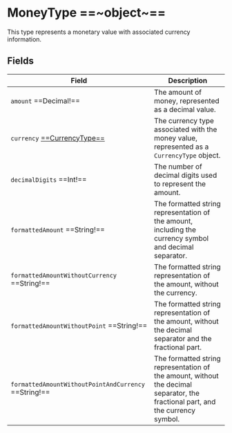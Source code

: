 # MoneyType ==~object~==

This type represents a monetary value with associated currency information. 

## Fields

| Field                                                | Description                                                                                                                                         |
|------------------------------------------------------|-----------------------------------------------------------------------------------------------------------------------------------------------------|
| `amount`  ==Decimal!==                               | The amount of money, represented as a decimal value.                                                                                                |
| `currency` [ ==CurrencyType== ](currency-type.md)    | The currency type associated with the money value, represented as a `CurrencyType` object.                                                          |
| `decimalDigits`  ==Int!==                            | The number of decimal digits used to represent the amount.                                                                                          |
| `formattedAmount`  ==String!==                       | The formatted string representation of the amount, including the currency symbol and decimal separator.                                             |
| `formattedAmountWithoutCurrency`  ==String!==        | The formatted string representation of the amount, without the currency.                                                                            |
| `formattedAmountWithoutPoint`  ==String!==           | The formatted string representation of the amount, without the decimal separator and the fractional part.                                           |
| `formattedAmountWithoutPointAndCurrency`  ==String!== | The formatted string representation of the amount, without the decimal separator, the fractional part, and the currency symbol.                    |




